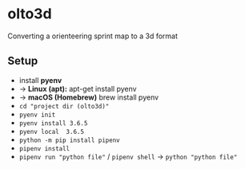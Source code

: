 # olto3d
Converting a orienteering sprint map to a 3d format

## Setup

* install **pyenv**
* -> **Linux (apt):** apt-get install pyenv
* -> **macOS (Homebrew)** brew install pyenv
* `cd "project dir (olto3d)"`
* `pyenv init`
* `pyenv install 3.6.5`
* `pyenv local  3.6.5`
* `python -m pip install pipenv`
* `pipenv install`
* `pipenv run "python file"` / `pipenv shell` -> `python "python
  file"`

